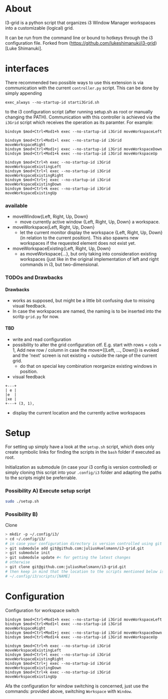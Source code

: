 # About 
I3-grid is a python script that organizes i3 Window Manager workspaces into
a customizable (logical) grid. 


It can be run from the command line or bound to hotkeys through the i3 
configuration file. 
Forked from (https://github.com/lukeshimanuki/i3-grid)[Luke Shimanuki].


# interfaces 
There recommended two possible ways to use this extension is via communication 
with the current `controller.py` script. This can be done
by simply appending  
```
exec_always --no-startup-id starti3Grid.sh 
```
to the i3 configuration script (after running setup.sh as root or manually
changing the PATH). Communication with this controller is achieved via the
`i3Grid` script which receives the operation as its paramter. For example:

```
bindsym $mod+Ctrl+Mod1+h exec --no-startup-id i3Grid moveWorkspaceLeft
```

```
bindsym $mod+Ctrl+Mod1+l exec --no-startup-id i3Grid moveWorkspaceRight
bindsym $mod+Ctrl+Mod1+j exec --no-startup-id i3Grid moveWorkspaceDown
bindsym $mod+Ctrl+Mod1+k exec --no-startup-id i3Grid moveWorkspaceUp

bindsym $mod+Ctrl+h exec --no-startup-id i3Grid moveWorkspaceExistingLeft
bindsym $mod+Ctrl+l exec --no-startup-id i3Grid moveWorkspaceExistingRight
bindsym $mod+Ctrl+j exec --no-startup-id i3Grid moveWorkspaceExistingDown
bindsym $mod+Ctrl+k exec --no-startup-id i3Grid moveWorkspaceExistingUp
```



### available
- moveWindow{Left, Right, Up, Down} 
    - move currently active window {Left, Right, Up, Down} a workspace.
- moveWorkspace{Left, Right, Up, Down}
    - let the current monitor display the workspace {Left, Right, Up, Down} 
      (in relation to the current position). This also spawns new workspaces if
      the requested element does not exist yet. 
- moveWorkspaceExisting{Left, Right, Up, Down}
    - as moveWorkspace{...}, but only taking into consideration existing
      workspaces (just like in the original implementation of left and right
      commands in i3, but two-dimensional.

### TODOs and Drawbacks 
#### Drawbacks 
- works as supposed, but might be a little bit confusing due to missing visual
  feedback. 
- In case the workspaces are named, the naming is to be inserted into the
  scritp `grid.py` for now.
  
#### TBD
- write and read configuration  
- possibility to alter the grid configuration otf. E.g. start with rows = cols = 1, 
  Add new row / column in case the move\*{[Left, ..., Down]}  is evoked and
  the 'next' screen is not existing + outside the range of the current grid.
  - do that on special key combination 
  reorganize existing windows in position. 
- visual feedback
```
+---+
| e |
|e  |
|xe |
+---+ (3, 1), 
```
  - display the current location and the currently active workspaces 


# Setup

For setting up simply have a look at the `setup.sh` script, which does only
create symbolic links for finding the scripts in the `bash` folder if executed
as root.

Initialization as submodule (in case your i3 config is version controlled) or
simply cloning this script into your `.config/i3` folder and adapting the paths
to the scripts might be preferrable.

### Possibility A) Execute setup script
```bash
sudo ./setup.sh
```

### Possibility B)
Clone 
```bash
> mkdir -p ~/.config/i3/
> cd ~/.config/i3/
# in case your configuration directory is version controlled using git
> git submodule add git@github.com:juliusHuelsmann/i3-grid.git
> git submodule init
> git submodule update #< for getting the latest changes
# otherwise
> git clone git@github.com:juliusHuelsmann/i3-grid.git
# then keep in mind that the location to the scripts mentioned below is
# ~/.config/i3/scripts/[NAME]
```

# Configuration
Configuration for workspace switch
```
bindsym $mod+Ctrl+Mod1+h exec --no-startup-id i3Grid moveWorkspaceLeft
bindsym $mod+Ctrl+Mod1+l exec --no-startup-id i3Grid moveWorkspaceRight
bindsym $mod+Ctrl+Mod1+j exec --no-startup-id i3Grid moveWorkspaceDown
bindsym $mod+Ctrl+Mod1+k exec --no-startup-id i3Grid moveWorkspaceUp

bindsym $mod+Ctrl+h exec --no-startup-id i3Grid moveWorkspaceExistingLeft
bindsym $mod+Ctrl+l exec --no-startup-id i3Grid moveWorkspaceExistingRight
bindsym $mod+Ctrl+j exec --no-startup-id i3Grid moveWorkspaceExistingDown
bindsym $mod+Ctrl+k exec --no-startup-id i3Grid moveWorkspaceExistingUp
```

Afa the configuration for window switching is concerned, just use the commands:
provided above, switching `Workspace` with `Window`.
